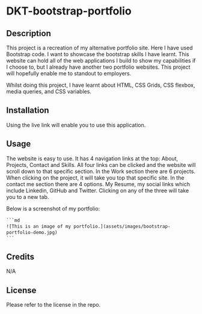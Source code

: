 # DKT-bootstrap-portfolio

## Description

This project is a recreation of my alternative portfolio site. Here I have used Bootstrap code. I want to showcase the bootstrap skills I have learnt. This website can hold all of the web applications I build to show my capabilities if I choose to, but I already have another two portfolio websites. This project will hopefully enable me to standout to employers.

Whilst doing this project, I have learnt about HTML, CSS Grids, CSS flexbox, media queries, and CSS variables. 

## Installation

Using the live link will enable you to use this application.

## Usage

The website is easy to use. It has 4 navigation links at the top: About, Projects, Contact and Skills. All four links can be clicked and the website will scroll down to that specific section. In the Work section there are 6 projects. When clicking on the project, it will take you top that specific site. In the contact me section there are 4 options. My Resume, my social links which include Linkedin, GitHub and Twitter. Clicking on any of the three will take you to a new tab.

Below is a screenshot of my portfolio:

    ```md
    ![This is an image of my portfolio.](assets/images/bootstrap-portfolio-demo.jpg)
    ```

## Credits

N/A

## License

Please refer to the license in the repo.